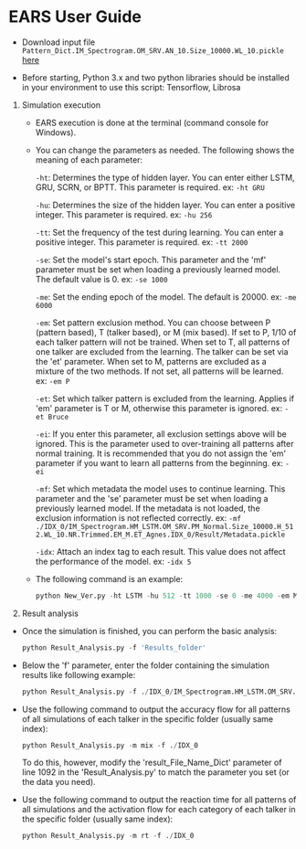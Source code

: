 # EARS User Guide

* Download input file `Pattern_Dict.IM_Spectrogram.OM_SRV.AN_10.Size_10000.WL_10.pickle` [here](https://drive.google.com/file/d/1pujVHSPtwXWZiQeutFJwxdsz1mz0Lddi/view)

* Before starting, Python 3.x and two python libraries should be installed in your environment to use this script: Tensorflow, Librosa

1. Simulation execution

    * EARS execution is done at the terminal (command console for Windows).

    * You can change the parameters as needed. The following shows the meaning of each parameter:

        `-ht`: Determines the type of hidden layer. You can enter either LSTM, GRU, SCRN, or BPTT.
            This parameter is required.
            ex: `-ht GRU`

        `-hu`: Determines the size of the hidden layer. You can enter a positive integer.
            This parameter is required.
            ex: `-hu 256`

        `-tt`: Set the frequency of the test during learning. You can enter a positive integer.
            This parameter is required.
            ex: `-tt 2000`

        `-se`: Set the model's start epoch. This parameter and the 'mf' parameter must be set when loading a previously learned model. The default value is 0.
            ex: `-se 1000`

        `-me`: Set the ending epoch of the model. The default is 20000.
            ex: `-me 6000`

        `-em`: Set pattern exclusion method. You can choose between P (pattern based), T (talker based), or M (mix based).
            If set to P, 1/10 of each talker pattern will not be trained.
            When set to T, all patterns of one talker are excluded from the learning. The talker can be set via the 'et' parameter.
            When set to M, patterns are excluded as a mixture of the two methods.
            If not set, all patterns will be learned.
            ex: `-em P`

        `-et`: Set which talker pattern is excluded from the learning.
            Applies if 'em' parameter is T or M, otherwise this parameter is ignored.
            ex: `-et Bruce`

        `-ei`: If you enter this parameter, all exclusion settings above will be ignored.
            This is the parameter used to over-training all patterns after normal training.
            It is recommended that you do not assign the 'em' parameter if you want to learn all patterns from the beginning.
            ex: `-ei`

        `-mf`: Set which metadata the model uses to continue learning.
            This parameter and the 'se' parameter must be set when loading a previously learned model.
            If the metadata is not loaded, the exclusion information is not reflected correctly.
            ex: `-mf ./IDX_0/IM_Spectrogram.HM_LSTM.OM_SRV.PM_Normal.Size_10000.H_512.WL_10.NR.Trimmed.EM_M.ET_Agnes.IDX_0/Result/Metadata.pickle`

        `-idx`: Attach an index tag to each result.
            This value does not affect the performance of the model.
            ex: `-idx 5`

    * The following command is an example:

        ```python
        python New_Ver.py -ht LSTM -hu 512 -tt 1000 -se 0 -me 4000 -em M -et Fred -idx 0
        ```

2. Result analysis

* Once the simulation is finished, you can perform the basic analysis:

    ```python
    python Result_Analysis.py -f 'Results_folder'
    ```

* Below the 'f' parameter, enter the folder containing the simulation results like following example:

    ```python
    python Result_Analysis.py -f ./IDX_0/IM_Spectrogram.HM_LSTM.OM_SRV.PM_Normal.Size_10000.H_512.WL_10.NR.Trimmed.EM_M.ET_Agnes.IDX_0
    ```
    
 * Use the following command to output the accuracy flow for all patterns of all simulations of each talker in the specific folder (usually same index):

    ```python
    python Result_Analysis.py -m mix -f ./IDX_0
    ```
    
    To do this, however, modify the 'result_File_Name_Dict' parameter of line 1092 in the 'Result_Analysis.py' to match the parameter you set (or the data you need).
    
 * Use the following command to output the reaction time for all patterns of all simulations and the activation flow for each category of each talker in the specific folder (usually same index):

    ```python
    python Result_Analysis.py -m rt -f ./IDX_0
    ```
